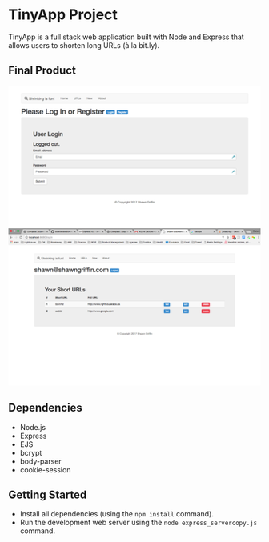 # TinyApp Project

TinyApp is a full stack web application built with Node and Express that allows users to shorten long URLs (à la bit.ly).

## Final Product

![Log in Screen](https://github.com/shawnkgriffin/tinyApp/blob/master/docs/tinyApp%20Login.png "tinyApp Log In")
![Logged in user](https://github.com/shawnkgriffin/tinyApp/blob/master/docs/tinyApp%20Logged%20In%20User.png "tinApp Logged In User")


## Dependencies

- Node.js
- Express
- EJS
- bcrypt
- body-parser
- cookie-session

## Getting Started

- Install all dependencies (using the `npm install` command).
- Run the development web server using the `node express_servercopy.js` command.